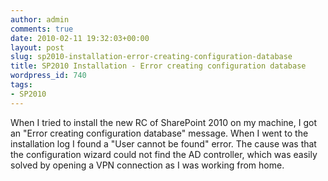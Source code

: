 ```yaml
---
author: admin
comments: true
date: 2010-02-11 19:32:03+00:00
layout: post
slug: sp2010-installation-error-creating-configuration-database
title: SP2010 Installation - Error creating configuration database
wordpress_id: 740
tags:
- SP2010
---
```


When I tried to install the new RC of SharePoint 2010 on my machine, I got an "Error creating configuration database" message. When I went to the installation log I found a "User cannot be found" error. The cause was that the configuration wizard could not find the AD controller, which was easily solved by opening a VPN connection as I was working from home.
